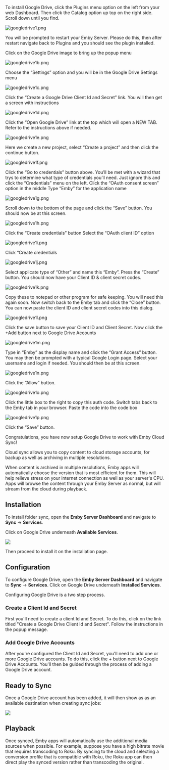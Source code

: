 To install Google Drive, click the Plugins menu option on the left from your web Dashboard.  Then click the Catalog option up top on the right side.  Scroll down until you find.

![googledrive1.png](images/plugins/googledrive1.png)

You will be prompted to restart your Emby Server.  Please do this, then after restart navigate back to Plugins and you should see the plugin installed.

Click on the Google Drive image to bring up the popup menu

![googledrive1b.png](images/plugins/googledrive1b.png)

Choose the “Settings” option and you will be in the Google Drive Settings menu

![googledrive1c.png](images/plugins/googledrive1c.png)

Click the “Create a Google Drive Client Id and Secret” link.  You will then get a screen with instructions

![googledrive1d.png](images/plugins/googledrive1d.png)

Click the “Open Google Drive” link at the top which will open a NEW TAB.  Refer to the instructions above if needed.

![googledrive1e.png](images/plugins/googledrive1e.png)

Here we create a new project, select “Create a project” and then click the continue button.

![googledrive1f.png](images/plugins/googledrive1f.png)

Click the “Go to credentials” button above. You’ll be met with a wizard that trys to determine what type of credentials you’ll need.  Just ignore this and click the “Credentials” menu on the left. 
Click the “OAuth consent screen” option in the middle
Type “Emby” for the application name

![googledrive1g.png](images/plugins/googledrive1g.png)

Scroll down to the bottom of the page and click the “Save” button.
You should now be at this screen.

![googledrive1h.png](images/plugins/googledrive1h.png)

Click the “Create credentials” button
Select the “OAuth client ID” option

![googledrive1i.png](images/plugins/googledrive1i.png)

Click “Create credentials

![googledrive1j.png](images/plugins/googledrive1j.png)

Select applicate type of “Other” and name this “Emby”.  Press the “Create” button.
You should now have your Client ID & client secret codes.

![googledrive1k.png](images/plugins/googledrive1k.png)

Copy these to notepad or other program for safe keeping.  You will need this again soon.
Now switch back to the Emby tab and click the “Close” button.
You can now paste the client ID and client secret codes into this dialog.

![googledrive1l.png](images/plugins/googledrive1l.png)

Click the save button to save your Client ID and Client Secret.
Now click the +Add button next to Google Drive Accounts

![googledrive1m.png](images/plugins/googledrive1m.png)

Type in “Emby” as the display name and click the “Grant Access” button.
You may then be prompted with a typical Google Login page.
Select your username and login if needed.  You should then be at this screen.

![googledrive1n.png](images/plugins/googledrive1n.png)

Click the “Allow” button.

![googledrive1o.png](images/plugins/googledrive1o.png)

Click the little box to the right to copy this auth code.
Switch tabs back to the Emby tab in your browser.
Paste the code into the code box

![googledrive1p.png](images/plugins/googledrive1p.png)

Click the “Save” button.

Congratulations, you have now setup Google Drive to work with Emby Cloud Sync!

























Cloud sync allows you to copy content to cloud storage accounts, for backup as well as archiving in multiple resolutions.

When content is archived in multiple resolutions, Emby apps will automatically choose the version that is most efficient for them. This will help relieve stress on your internet connection as well as your server's CPU. Apps will browse the content through your Emby Server as normal, but will stream from the cloud during playback.

## Installation

To install folder sync, open the **Emby Server Dashboard** and navigate to **Sync** -> **Services**. 

Click on Google Drive underneath **Available Services**.

![](images/plugins/googledrive1.png)

Then proceed to install it on the installation page.

## Configuration

To configure Google Drive, open the **Emby Server Dashboard** and navigate to **Sync** -> **Services**.  Click on Google Drive underneath **Installed Services**. 

Configuring Google Drive is a two step process. 

### Create a Client Id and Secret

First you'll need to create a client Id and Secret. To do this, click on the link titled "Create a Google Drive Client Id and Secret". Follow the instructions in the popup message.

### Add Google Drive Accounts

After you're configured the Client Id and Secret, you'll need to add one or more Google Drive accounts. To do this, click the + button next to Google Drive Accounts. You'll then be guided through the process of adding a Google Drive account.

## Ready to Sync

Once a Google Drive account has been added, it will then show as as an available destination when creating sync jobs:

![](images/plugins/foldersync3.png) 

## Playback

Once synced, Emby apps will automatically use the additional media sources when possible. For example, suppose you have a high bitrate movie that requires transcoding to Roku. By syncing to the cloud and selecting a conversion profile that is compatible with Roku, the Roku app can then direct play the synced version rather than transcoding the original.